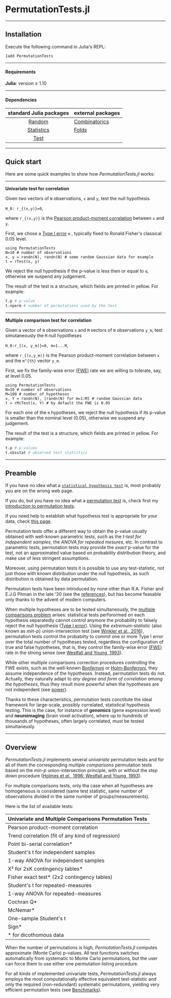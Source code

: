 # PermutationTests.jl

---

## Installation

Execute the following command in Julia's REPL:

    ]add PermutationTests

---
#### Requirements 

**Julia**: version ≥ 1.10

---
#### Dependencies

| standard Julia packages |     external packages    |
|:-----------------------:|:-----------------------|
| [Random](https://docs.julialang.org/en/v1/stdlib/Random/#Random.Random) |  [Combinatorics](https://github.com/JuliaMath/Combinatorics.jl)|
| [Statistics](https://bit.ly/2Oem3li) | [Folds](https://github.com/JuliaFolds/Folds.jl) |
| [Test](https://docs.julialang.org/en/v1/stdlib/Test/#Test.@test) |  |



---
## Quick start

Here are some quick examples to show how *PermutationTests.jl* works:

---
**Univariate test for correlation**

Given two vectors of ``N`` observations, ``x`` and ``y``, test the null hypothesis 

``H_0: r_{(x,y)}=0``, 

where ``r_{(x,y)}`` is the [Pearson product-moment correlation](https://en.wikipedia.org/wiki/Pearson_correlation_coefficient) between ``x`` and ``y``. 

First, we chose a [Type I error](https://en.wikipedia.org/wiki/Type_I_and_type_II_errors) ``α`` , typically fixed to Ronald Fisher's classical 0.05 level.

```@example
using PermutationTests
N=10 # number of observations
x, y = randn(N), randn(N) # some random Gaussian data for example
t = rTest(x, y)
```
We reject the null hypothesis if the p-value is less then or equal to ``α``, otherwise we suspend any judgement.

The result of the test is a structure, which fields are printed in yellow. For example:

```julia
t.p # p-value
t.nperm # number of permutations used by the test
```

---
**Multiple comparison test for correlation**

Given a vector of ``N`` observations ``x`` and ``M`` vectors of ``N`` observations ``y_m``, test simutaneously the ``M`` null hypotheses 

``H_0:r_{(x, y_m)}=0, m=1...M``, 

where ``r_{(x,y_m)}`` is the Pearson product-moment correlation between ``x`` and the ``m^{th}`` vector ``y_m``. 

First, we fix the family-wise error [(FWE)](https://en.wikipedia.org/wiki/Family-wise_error_rate) rate we are willing to tolerate, say, at level 0.05.

```@example
using PermutationTests
N=10 # number of observations
M=100 # number of hypotheses
x, Y = randn(N), [randn(N) for m=1:M] # random Gaussian data
t = rMcTest(x, Y) # by default the FWE is 0.05
```

For each one of the ``m`` hypotheses, we reject the null hypothesis if its p-value is smaller than the nominal level (0.05), otherwise we suspend any judgement. 

The result of the test is a structure, which fields are printed in yellow. For example:

```julia
t.p # p-values
t.obsstat # observed test statistics
```

---
## Preamble

If you have no idea what a [`statistical hypothesis test`](https://en.wikipedia.org/wiki/Statistical_hypothesis_test) is, most probably you are on the wrong web page.

If you do, but you have no idea what a [permutation test](https://en.wikipedia.org/wiki/Permutation_test) is, check first my [introduction to permutation tests](https://sites.google.com/site/marcocongedo/science/tutorials?authuser=0).

If you need help to establish what hypothesis test is appropriate for your data, 
check [this page](@ref "Chose a test").

Permutation tests offer a different way to obtain the p-value usually obtained with well-known parametric tests, such as the *t-test for independent samples*, the *ANOVA for repeated mesures*, etc. In contrast to parametric tests, permutation tests may provide the *exact* p-value for the test, not an approximated value based on probability distribution theory, and make use of less stringent assumptions. 

Moreover, using permutation tests it is possible to use any test-statistic, not just those with known distribution under the null hypothesis, as such distribution is obtained by data permutation.

Permutation tests have been introduced by none other than R.A. Fisher and E.J.G Pitman in the late '30 
(see the [references](@ref "References")), but has become feasable only thanks to the advent of modern computers.

When multiple hypotheses are to be tested simultaneously, the [multiple comparisons problem](https://en.wikipedia.org/wiki/Multiple_comparisons_problem) arises: statistical tests perforormed on each hypothesis separatedly cannot control anymore the probability to falsely reject the null hypothesis ([Type I error](https://en.wikipedia.org/wiki/Type_I_and_type_II_errors)). Using the *extremum-statistic* (also known as *min-p*) union-intersection test (see [Winkler et al., 2016](@ref "References")), permutation tests control the probabilty to commit one or more Type I error over the total number of hypotheses tested, regardless the configuration of true and false hypotheses, that is, they control the family-wise error [(FWE)](https://en.wikipedia.org/wiki/Family-wise_error_rate) rate in the strong sense (see [Westfall and Young, 1993](@ref "References")).

While other multiple comparisons correction procedures controlling the FWE exists, such as the well-known [Bonferroni](https://en.wikipedia.org/wiki/Bonferroni_correction) or [Holm-Bonferroni](https://en.wikipedia.org/wiki/Holm%E2%80%93Bonferroni_method), they assume independence of the hypotheses. Instead, permutation tests do not.
Actually, they naturally adapt to *any degree and form of correlation among the hypotheses*, thus they result more powerful when the hypotheses are not independent (see [power](@ref "Power")).

Thanks to these characteristics, permutation tests conctitute the ideal framework for large-scale, possibly correlated, statistical hypothesis testing. This is the case, for instance of **genomics** (gene expression level) and **neuroimaging** (brain voxel activation), where up to hundreds of thousands of hypotheses, often largely correlated, must be tested simultaneusly.

---

## Overview

*PermutationTests.jl* implements several *univariate* permutation tests and for all of them the corresponding *multiple comparisons* permutation tests based on the *min-p* union-intersection principle, with or without the *step down* procedure ([Holmes et *al.*, 1996; Westfall and Young, 1993](@ref "References")). 

For multiple comparisons tests, only tha case when all hypotheses are homogeneous is considered (same test statistic, same number of observations divided in the same number of groups/measurements).

Here is the list of available tests:

| Univariate and Multiple Comparisons Permutation Tests | 
|:----------|
| Pearson product-moment correlation | 
| Trend correlation (fit of any kind of regression) |
| Point bi-serial correlation* |
| Student's t for independent samples | 
| 1-way ANOVA for independent samples | 
| Χ² for 2xK contingency tables* |
| Fisher exact test* (2x2 contingency tables) | 
| Student's t for repeated-measures | 
| 1-way ANOVA for repeated-measures | 
| Cochran Q*|
| McNemar*|
| One-sample Student's t  | 
| Sign*|
|                * for dicothomous data |

When the number of permutations is high, *PermutationTests.jl* computes approximate (Monte Carlo) p-values. All test functions switches automatically from systematic to Monte Carlo permutations, but the user can force them to use either one permutation listing procedure.

For all kinds of implemented univariate tests, *PermutationTests.jl* always employs the most computationally effective equivalent test-statistic and only the required (non-redundant) systematic permutations, yielding very efficient permutation tests (see [Benchmarks](@ref)).


